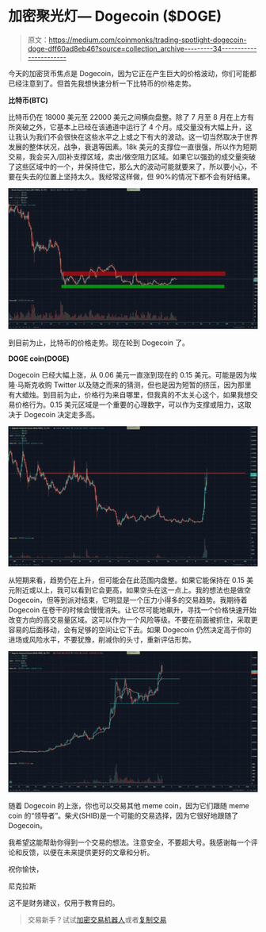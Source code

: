 # 加密聚光灯— Dogecoin ($DOGE)

> 原文：<https://medium.com/coinmonks/trading-spotlight-dogecoin-doge-dff60ad8eb46?source=collection_archive---------34----------------------->

今天的加密货币焦点是 Dogecoin，因为它正在产生巨大的价格波动，你们可能都已经注意到了。但首先我想快速分析一下比特币的价格走势。

**比特币(BTC)**

比特币仍在 18000 美元至 22000 美元之间横向盘整。除了 7 月至 8 月在上方有所突破之外，它基本上已经在该通道中运行了 4 个月。成交量没有大幅上升，这让我认为我们不会很快在这些水平之上或之下有大的波动。这一切当然取决于世界发展的整体状况，战争，衰退等因素。18k 美元的支撑位一直很强，所以作为短期交易，我会买入/回补支撑区域，卖出/做空阻力区域。如果它以强劲的成交量突破了这些区域中的一个，并保持住它，那么大的波动可能就要来了，所以要小心，不要在失去的位置上坚持太久。我经常这样做，但 90%的情况下都不会有好结果。

![](img/c5a3be626d4ed0e8ca8e1ce61065d77c.png)

到目前为止，比特币的价格走势。现在轮到 Dogecoin 了。

**DOGE coin(DOGE)**

Dogecoin 已经大幅上涨，从 0.06 美元一直涨到现在的 0.15 美元。可能是因为埃隆·马斯克收购 Twitter 以及随之而来的猜测，但也是因为短暂的挤压，因为那里有大蜡烛。到目前为止，价格行为来自哪里，但我真的不太关心这个，如果我想交易价格行为。0.15 美元区域是一个重要的心理数字，可以作为支撑或阻力，这取决于 Dogecoin 决定走多高。

![](img/3a4ba67083044756f075fb706cde3021.png)

从短期来看，趋势仍在上升，但可能会在此范围内盘整。如果它能保持在 0.15 美元附近或以上，我可以看到它会更高，如果空头在这一点上。我的想法也是做空 Dogecoin，但等到派对结束，它明显是一个压力小得多的交易趋势。我期待着 Dogecoin 在卷干的时候会慢慢消失。让它尽可能地飙升，寻找一个价格快速开始改变方向的高交易量区域。这可以作为一个风险等级。不要在前面被抓住，采取更容易的后面移动，会有足够的空间让它下去。如果 Dogecoin 仍然决定高于你的进场或风险水平，不要犹豫，削减你的头寸，重新评估形势。

![](img/df59529872f01133774f71317ad9d6a8.png)

随着 Dogecoin 的上涨，你也可以交易其他 meme coin，因为它们跟随 meme coin 的“领导者”。柴犬(SHIB)是一个可能的交易选择，因为它很好地跟随了 Dogecoin。

我希望这能帮助你得到一个交易的想法。注意安全，不要超大号。我感谢每一个评论和反馈，以便在未来提供更好的文章和分析。

祝你愉快，

尼克拉斯

这不是财务建议，仅用于教育目的。

> 交易新手？试试[加密交易机器人](/coinmonks/crypto-trading-bot-c2ffce8acb2a)或者[复制交易](/coinmonks/top-10-crypto-copy-trading-platforms-for-beginners-d0c37c7d698c)